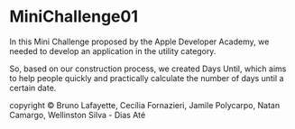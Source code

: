 # MiniChallenge01
In this Mini Challenge proposed by the Apple Developer Academy, we needed to develop an application in the utility category. 

So, based on our construction process, we created Days Until, which aims to help people quickly and practically calculate the number of days until a certain date. 

copyright © Bruno Lafayette, Cecília Fornazieri, Jamile Polycarpo, Natan Camargo, Wellinston Silva - Dias Até
